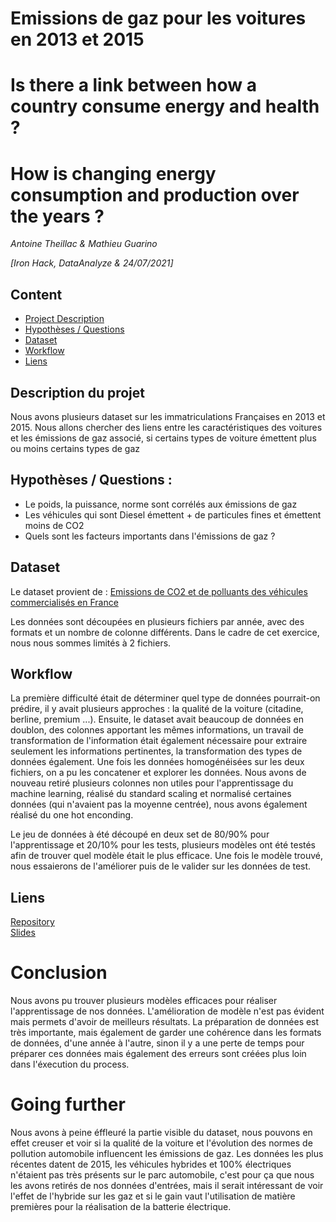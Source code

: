 # Emissions de gaz pour les voitures en 2013 et 2015

# Is there a link between how a country consume energy and health ?
# How is changing energy consumption and production over the years ?


*Antoine Theillac & Mathieu Guarino*

*[Iron Hack, DataAnalyze & 24/07/2021]*

## Content
- [Project Description](#project-description)
- [Hypothèses / Questions](#hypotheses-/-questions)
- [Dataset](#dataset)
- [Workflow](#workflow)
- [Liens](#liens)

<a name="project-description"></a>

## Description du projet
Nous avons plusieurs dataset sur les immatriculations Françaises en 2013 et 2015. Nous allons chercher des liens entre les caractéristiques des voitures et les émissions de gaz associé, si certains types de voiture émettent plus ou moins certains types de gaz

<a name="hypotheses-/-questions"></a>

## Hypothèses / Questions :
- Le poids, la puissance, norme sont corrélés aux émissions de gaz
- Les véhicules qui sont Diesel émettent + de particules fines et émettent moins de CO2
- Quels sont les facteurs importants dans l'émissions de gaz ?

<a name="dataset"></a>

## Dataset
Le dataset provient de :
[Emissions de CO2 et de polluants des véhicules commercialisés en France](https://www.data.gouv.fr/fr/datasets/emissions-de-co2-et-de-polluants-des-vehicules-commercialises-en-france/)

Les données sont découpées en plusieurs fichiers par année, avec des formats et un nombre de colonne différents. Dans le cadre de cet exercice, nous nous sommes limités à 2 fichiers.

<a name="workflow"></a>

## Workflow
La première difficulté était de déterminer quel type de données pourrait-on prédire, il y avait plusieurs approches : la qualité de la voiture (citadine, berline, premium ...). Ensuite, le dataset avait beaucoup de données en doublon, des colonnes apportant les mêmes informations, un travail de transformation de l'information était également nécessaire pour extraire seulement les informations pertinentes, la transformation des types de données également.
Une fois les données homogénéisées sur les deux fichiers, on a pu les concatener et explorer les données. 
Nous avons de nouveau retiré plusieurs colonnes non utiles pour l'apprentissage du machine learning, réalisé du standard scaling et normalisé certaines données (qui n'avaient pas la moyenne centrée), nous avons également réalisé du one hot enconding.

Le jeu de données à été découpé en deux set de 80/90% pour l'apprentissage et 20/10% pour les tests, plusieurs modèles ont été testés afin de trouver quel modèle était le plus efficace. Une fois le modèle trouvé, nous essaierons de l'améliorer puis de le valider sur les données de test.


<a name="links"></a>

## Liens

[Repository](https://github.com/screamzz/Car_CO2_Emissions/)   
[Slides](https://docs.google.com/presentation/d/1S--k2ATpx7-ZB8DW-CKB1UwcDBGFnogNY7cCvO14OKQ/edit?usp=sharing)

# Conclusion

Nous avons pu trouver plusieurs modèles efficaces pour réaliser l'apprentissage de nos données. L'amélioration de modèle n'est pas évident mais permets d'avoir de meilleurs résultats. La préparation de données est très importante, mais également de garder une cohérence dans les formats de données, d'une année à l'autre, sinon il y a une perte de temps pour préparer ces données mais également des erreurs sont créées plus loin dans l'éxecution du process.

# Going further

Nous avons à peine éffleuré la partie visible du dataset, nous pouvons en effet creuser et voir si la qualité de la voiture et l'évolution des normes de pollution automobile influencent les émissions de gaz. Les données les plus récentes datent de 2015, les véhicules hybrides et 100% électriques n'étaient pas très présents sur le parc automobile, c'est pour ça que nous les avons retirés de nos données d'entrées, mais il serait intéressant de voir l'effet de l'hybride sur les gaz et si le gain vaut l'utilisation de matière premières pour la réalisation de la batterie électrique.
